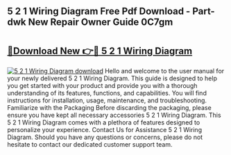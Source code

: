 ## 5 2 1 Wiring Diagram Free Pdf Download - Part-dwk New Repair Owner Guide 0C7gm

# <h2><a href="http://dfkxu2.blite.top/?on=5+2+1+Wiring+Diagram">🔗Download New 👉🔴 5 2 1 Wiring Diagram</a></h2>

[![5 2 1 Wiring Diagram download](https://i.imgur.com/lujVjoI.png)](http://dfkxu2.blite.top/?on=5+2+1+Wiring+Diagram)
Hello and welcome to the user manual for your newly delivered 5 2 1 Wiring Diagram. This guide is designed to help you get started with your product and provide you with a thorough understanding of its features, functions, and capabilities. You will find instructions for installation, usage, maintenance, and troubleshooting. Familiarize with the Packaging Before discarding the packaging, please ensure you have kept all necessary accessories 5 2 1 Wiring Diagram. This 5 2 1 Wiring Diagram comes with a plethora of features designed to personalize your experience. Contact Us for Assistance 5 2 1 Wiring Diagram. Should you have any questions or concerns, please do not hesitate to contact our dedicated customer support team.
